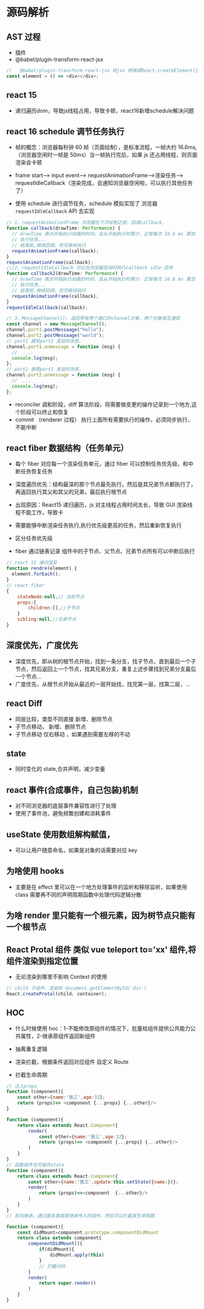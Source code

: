 # 源码解析

## AST 过程

- 插件
- @babel/plugin-transform-react-jsx

```javascript
//   @babel/plugin-transform-react-jsx 将jsx 转换成React.createElement({})
const element = () => <div></div>;
```
## react 15
- 递归遍历dom，导致js线程占用，导致卡顿，react16新增schedule解决问题
## react 16 schedule 调节任务执行

- 帧的概念：浏览器每秒钟 60 帧（页面绘制），是标准流程，一帧大约 16.6ms,（浏览器空闲时一帧是 50ms）当一帧执行完后，如果 js 还占用线程，则页面渲染会卡顿
- frame start--> input event--> requestAnimationFrame-->渲染任务--> requestIdleCallback（渲染完成，会通知浏览器空闲啦，可以执行其他任务了）

- 使用 schedule 进行调节任务，schedule 模拟实现了 浏览器`requestIdleCallback` API 去实现

```javascript
// 1、requestAnimationFrame 浏览器在下次绘制之前，回调callback,
function callback(drawTime: Performance) {
  // drawTime 表示开始执行动画的时间，会从开始执行时累计，正常每次 16.6 ms 累加
  // 执行任务...
  // 结束前,继续回调，则可继续执行
  requestAnimationFrame(callback);
}
requestAnimationFrame(callback);
///2、requestIdleCallback 可以在浏览器空闲时执行callback idle-空闲
function callback2(drawTime: Performance) {
  // drawTime 表示开始执行动画的时间，会从开始执行时累计，正常每次 16.6 ms 累加
  // 执行任务...
  // 结束前,继续回调，则可继续执行
  requestAnimationFrame(callback);
}
requestIdleCallback(callback);

// 3、MessageChannel(); 返回带有两个端口的channel对象，两个对象相互通信
const channel = new MessageChannel();
channel.port1.postMessaage("hello");
channel.port2.postMessaage("world");
// port1 接受port2 发送的消息，
channel.port1.onmessage = function (msg) {
  //  ....
  console.log(msg);
};
// port2 接受port1 发送的消息，
channel.port2.onmessage = function (msg) {
  //  ....
  console.log(msg);
};
```

- reconciler 调和阶段，diff 算法阶段，将需要做变更的操作记录到一个地方,这个阶段可以终止和恢复
- commit （renderer 过程） 执行上面所有需要执行的操作，必须同步执行，不能中断

## react fiber 数据结构（任务单元）

- 每个 fiber 对应每一个渲染任务单元，通过 fiber 可以控制任务优先级，和中断任务恢复任务
- 深度遍历优先：结构最深的那个节点最先执行，然后是其兄弟节点都执行了，再返回执行其父和其父的兄弟，最后执行根节点

- 出现原因：React15 递归遍历，js 对主线程占用时间太长，导致 GUI 渲染线程不能工作，导致卡
- 需要能够中断渲染任务执行,执行优先级更高的任务，然后重新恢复执行
- 区分任务优先级
- fiber 通过链表记录 组件中的子节点、父节点、兄弟节点所有可以中断后执行

```js
// react 15 递归渲染
function rendre(element) {
  element.forEach();
}
// react fiber
{
    stateNode:null,// 当前节点
    props:{
        children:[],//子节点
    }
    sibling:null,//兄弟节点
}
```

## 深度优先，广度优先

- 深度优先，即从树的根节点开始，找到一条分支，找子节点，直到最后一个子节点，然后返回上一个节点，找其兄弟分支，重复上述步骤找到兄弟分支最后一个节点...
- 广度优先，从根节点开始从最近的一层开始找，找完第一层，找第二层，...

## react Diff

- 同层比较，类型不同直接 新增、删除节点
- 子节点移动， 新增、删除节点
- 子节点移动 仅右移动 ，如果遇到需要左移的不动

## state

- 同时变化的 state,合并声明，减少变量

## react 事件(合成事件，自己包装)机制

- 对不同浏览器的底层事件兼容性进行了处理
- 使用了事件池，避免频繁创建和消耗事件

## useState 使用数组解构赋值，

- 可以让用户随意命名，如果是对象的话需要对应 key

## 为啥使用 hooks

- 主要是在 effect 里可以在一个地方处理事件的监听和移除监听，如果使用 class 需要再不同的声明周期函数中处理代码逻辑分散

## 为啥 render 里只能有一个根元素，因为树节点只能有一个根节点

## React Protal 组件 类似 vue teleport to='xx' 组件,将组件渲染到指定位置

- 无论渲染到哪里不影响 Context 的使用

```javascript
// child 子组件，渲染到 document.getElementById('div')
React.createProtal(child, container);
```

## HOC

- 什么时候使用 hoc：1-不能修改原组件的情况下，批量给组件提供公共能力公共属性，2-继承原组件返回新组件

- 抽离重复逻辑
- 渲染拦截，根据条件返回对应组件 自定义 Route
- 拦截生命周期

```javascript
// 注入props
function (component){
    const other={name:'张三',age:32};
    return (props)=> <component {...props} {...other}/>
}

function (component){
    return class extends React.Component{
        render(
            const other={name:'张三',age:32};
            return (props)=> <component {...props} {...other}/>
        )
    }
}
// 函数组件也可操作state
function (component){
    return class extends React.Component{
        const other={name:'张三',update:this.setState({name:})};
        render(
            return (props)=><component  {...other}/>
        )
    }
}
// 反向继承，通过匿名类就是继承传入的组件，然后可以拦截其生命周期

function (component){
    const didMount=component.prototype.componentDidMount
    return class extends component{
        componentDidMount(){
            if(didMount){
                didMount.apply(this)
            }
            // 拦截代码
        }
        render(
            return super.render()
        )
    }
}
```
